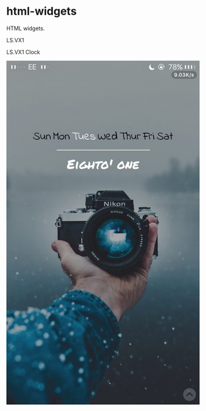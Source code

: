 # html-widgets
HTML widgets.

LS.VX1

LS.VX1 Clock

![alt tag](https://github.com/kasiimh1/html-widgets/blob/master/LS.VX1%20Clock/IMG_0120.jpg?raw=true)

